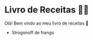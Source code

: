 # Livro de Receitas :man_cook:


Olá! Bem vindo ao meu livro de receitas :wave:
 - Strogonoff de frango